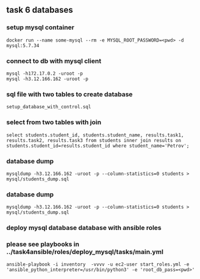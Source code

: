 ## task 6 databases
### setup mysql container
```
docker run --name some-mysql --rm -e MYSQL_ROOT_PASSWORD=<pwd> -d mysql:5.7.34
```
### connect to db with mysql client
```
mysql -h172.17.0.2 -uroot -p
mysql -h3.12.166.162 -uroot -p 
```

### sql file with two tables to create database
```
setup_database_with_control.sql 
```
### select from two tables with join
```
select students.student_id, students.student_name, results.task1, results.task2, results.task3 from students inner join results on students.student_id=results.student_id where student_name='Petrov';
```

### database dump
```
mysqldump -h3.12.166.162 -uroot -p --column-statistics=0 students > mysql/students_dump.sql
```

### database dump
```
mysqldump -h3.12.166.162 -uroot -p --column-statistics=0 students > mysql/students_dump.sql
```

### deploy mysql database database with ansible roles
### please see playbooks in ../task4ansible/roles/deploy_mysql/tasks/main.yml
```
ansible-playbook -i inventory  -vvvv -u ec2-user start_roles.yml -e 'ansible_python_interpreter=/usr/bin/python3' -e 'root_db_pass=<pwd>'
```
